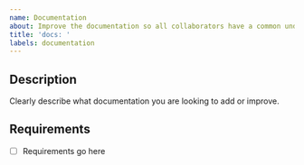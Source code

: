 ```yaml
---
name: Documentation
about: Improve the documentation so all collaborators have a common understanding
title: 'docs: '
labels: documentation
---
```


## Description

Clearly describe what documentation you are looking to add or improve.

## Requirements

- [ ] Requirements go here
